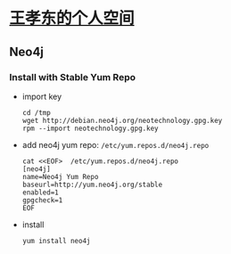 # [王孝东的个人空间](https://scm-git.github.io/)
## Neo4j

### Install with Stable Yum Repo
* import key
  ```
  cd /tmp
  wget http://debian.neo4j.org/neotechnology.gpg.key
  rpm --import neotechnology.gpg.key
  ```
  
* add neo4j yum repo: `/etc/yum.repos.d/neo4j.repo`
  ```
  cat <<EOF>  /etc/yum.repos.d/neo4j.repo
  [neo4j]
  name=Neo4j Yum Repo
  baseurl=http://yum.neo4j.org/stable
  enabled=1
  gpgcheck=1
  EOF
  ```
  
* install
  ```
  yum install neo4j
  ```